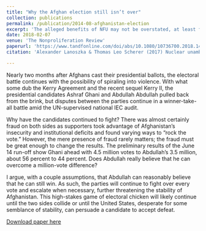 ```yaml
---
title: "Why the Afghan election still isn’t over"
collection: publications
permalink: /publication/2014-08-afghanistan-election
excerpt: 'The alleged benefits of NFU may not be overstated, at least for crisis stability in asymmetric crises.'
date: 2018-02-07
venue: 'The Nonproliferation Review'
paperurl: 'https://www.tandfonline.com/doi/abs/10.1080/10736700.2018.1430552?journalCode=rnpr20'
citation: 'Alexander Lanoszka & Thomas Leo Scherer (2017) Nuclear unambiguity, no-first-use, and crisis s­tability in asymmetric crises, The Nonproliferation Review, 24:3-4, 343-355'

---
```


Nearly two months after Afghans cast their presidential ballots, the electoral battle continues with the possibility of spiraling into violence. With what some dub the Kerry Agreement and the recent sequel Kerry II, the presidential candidates Ashraf Ghani and Abdullah Abdullah pulled back from the brink, but disputes between the parties continue in a winner-take-all battle amid the UN-supervised national IEC audit.

Why have the candidates continued to fight? There was almost certainly fraud on both sides as supporters took advantage of Afghanistan’s insecurity and institutional deficits and found varying ways to “rock the vote.” However, the mere presence of fraud rarely matters; the fraud must be great enough to change the results. The preliminary results of the June 14 run-off show Ghani ahead with 4.5 million votes to Abdullah’s 3.5 million, about 56 percent to 44 percent. Does Abdullah really believe that he can overcome a million-vote difference?

I argue, with a couple assumptions, that Abdullah can reasonably believe that he can still win. As such, the parties will continue to fight over every vote and escalate when necessary, further threatening the stability of Afghanistan. This high-stakes game of electoral chicken will likely continue until the two sides collide or until the United States, desperate for some semblance of stability, can persuade a candidate to accept defeat.

[Download paper here](http://tlscherer.github.io/files/2014-08-afghanistan-election.pdf)